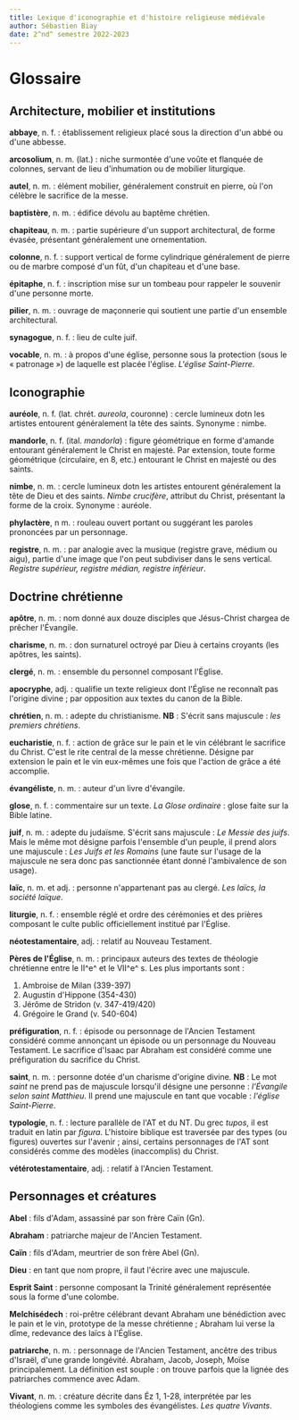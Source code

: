 ```yaml
---
title: Lexique d'iconographie et d'histoire religieuse médiévale
author: Sébastien Biay
date: 2^nd^ semestre 2022-2023
---
```


[comment]: <> (FINET)


# Glossaire


## Architecture, mobilier et institutions

**abbaye**, n. f. : établissement religieux placé sous la direction d'un abbé ou d'une abbesse.

**arcosolium**, n. m. (lat.) : niche surmontée d'une voûte et flanquée de colonnes, servant de lieu d'inhumation ou de mobilier liturgique.

**autel**, n. m. : élément mobilier, généralement construit en pierre, où l'on célèbre le sacrifice de la messe.

**baptistère**, n. m. : édifice dévolu au baptême chrétien.

**chapiteau**, n. m. : partie supérieure d'un support architectural, de forme évasée, présentant généralement une ornementation.

**colonne**, n. f. : support vertical de forme cylindrique généralement de pierre ou de marbre composé d'un fût, d'un chapiteau et d'une base.

**épitaphe**, n. f. : inscription mise sur un tombeau pour rappeler le souvenir d'une personne morte.

**pilier**, n. m. : ouvrage de maçonnerie qui soutient une partie d'un ensemble architectural.

**synagogue**, n. f. : lieu de culte juif.

**vocable**, n. m. : à propos d'une église, personne sous la protection (sous le « patronage ») de laquelle est placée l'église. *L'église Saint-Pierre*.


## Iconographie

**auréole**, n. f. (lat. chrét. *aureola*, couronne) : cercle lumineux dotn les artistes entourent généralement la tête des saints. Synonyme : nimbe.

**mandorle**, n. f. (ital. *mandorla*) : figure géométrique en forme d'amande entourant généralement le Christ en majesté. Par extension, toute forme géométrique (circulaire, en 8, etc.) entourant le Christ en majesté ou des saints.

**nimbe**, n. m. : cercle lumineux dotn les artistes entourent généralement la tête de Dieu et des saints. *Nimbe crucifère*, attribut du Christ, présentant la forme de la croix. Synonyme : auréole.

**phylactère**, n m. : rouleau ouvert portant ou suggérant les paroles prononcées par un personnage.

**registre**, n. m. : par analogie avec la musique (registre grave, médium ou aigu), partie d'une image que l'on peut subdiviser dans le sens vertical. *Registre supérieur, registre médian, registre inférieur*.


## Doctrine chrétienne

**apôtre**, n. m. : nom donné aux douze disciples que Jésus-Christ chargea de prêcher l'Évangile.

**charisme**, n. m. : don surnaturel octroyé par Dieu à certains croyants (les apôtres, les saints).

**clergé**, n. m. : ensemble du personnel composant l'Église.

**apocryphe**, adj. : qualifie un texte religieux dont l'Église ne reconnaît pas l'origine divine ; par opposition aux textes du canon de la Bible.

**chrétien**, n. m. : adepte du christianisme. **NB** : S'écrit sans majuscule : *les premiers chrétiens*.

**eucharistie**, n. f. : action de grâce sur le pain et le vin célébrant le sacrifice du Christ. C'est le rite central de la messe chrétienne. Désigne par extension le pain et le vin eux-mêmes une fois que l'action de grâce a été accomplie.

**évangéliste**, n. m. : auteur d'un livre d'évangile.

**glose**, n. f. : commentaire sur un texte. *La Glose ordinaire* : glose faite sur la Bible latine.

**juif**, n. m. : adepte du judaïsme. S'écrit sans majuscule : *Le Messie des juifs*. Mais le même mot désigne parfois l'ensemble d'un peuple, il prend alors une majuscule : *Les Juifs et les Romains* (une faute sur l'usage de la majuscule ne sera donc pas sanctionnée étant donné l'ambivalence de son usage).

**laïc**, n. m. et adj. : personne n'appartenant pas au clergé. *Les laïcs, la société laïque*.

**liturgie**, n. f. : ensemble réglé et ordre des cérémonies et des prières composant le culte public officiellement institué par l'Église.

**néotestamentaire**, adj. : relatif au Nouveau Testament.

**Pères de l'Église**, n. m. : principaux auteurs des textes de théologie chrétienne entre le II^e^ et le VII^e^ s. Les plus importants sont :

1. Ambroise de Milan (339-397)
2. Augustin d'Hippone (354-430)
3. Jérôme de Stridon (v. 347-419/420)
4. Grégoire le Grand (v. 540-604)

**préfiguration**, n. f. : épisode ou personnage de l'Ancien Testament considéré comme annonçant un épisode ou un personnage du Nouveau Testament. Le sacrifice d'Isaac par Abraham est considéré comme une préfiguration du sacrifice du Christ.

**saint**, n. m. : personne dotée d'un charisme d'origine divine. **NB** : Le mot *saint* ne prend pas de majuscule lorsqu'il désigne une personne : *l'Évangile selon saint Matthieu*. Il prend une majuscule en tant que vocable : *l'église Saint-Pierre*.

**typologie**, n. f. : lecture parallèle de l'AT et du NT. Du grec *tupos*, il est traduit en latin par *figura*. L'histoire biblique est traversée par des types (ou figures) ouvertes sur l'avenir ; ainsi, certains personnages de l'AT sont considérés comme des modèles (inaccomplis) du Christ.

**vétérotestamentaire**, adj. : relatif à l'Ancien Testament.


## Personnages et créatures

**Abel** : fils d'Adam, assassiné par son frère Caïn (Gn).

**Abraham** : patriarche majeur de l'Ancien Testament.

**Caïn** : fils d'Adam, meurtrier de son frère Abel (Gn).

**Dieu** : en tant que nom propre, il faut l'écrire avec une majuscule.

**Esprit Saint** : personne composant la Trinité généralement représentée sous la forme d'une colombe.

**Melchisédech** : roi-prêtre célébrant devant Abraham une bénédiction avec le pain et le vin, prototype de la messe chrétienne ; Abraham lui verse la dîme, redevance des laïcs à l'Église.

**patriarche**, n. m. : personnage de l'Ancien Testament, ancêtre des tribus d'Israël, d'une grande longévité. Abraham, Jacob, Joseph, Moïse principalement. La définition est souple : on trouve parfois que la lignée des patriarches commence avec Adam.

**Vivant**, n. m. : créature décrite dans Éz 1, 1-28, interprétée par les théologiens comme les symboles des évangélistes. *Les quatre Vivants*.
